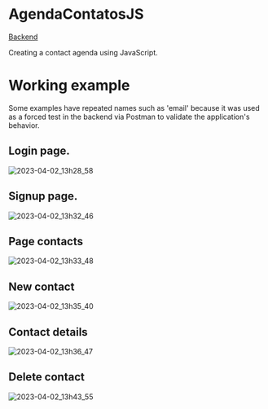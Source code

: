 # AgendaContatosJS
<a href="https://github.com/dkayke-aulas/agenda-contatos-backend">Backend</a>
<p>Creating a contact agenda using JavaScript.</p>

# Working example
<p>Some examples have repeated names such as 'email' because it was used as a forced test in the backend via Postman to validate the application's behavior.</p>

## Login page.
![2023-04-02_13h28_58](https://user-images.githubusercontent.com/67884162/229366128-d3a23426-110b-4784-9f62-c68b310f5832.gif)

## Signup page.
![2023-04-02_13h32_46](https://user-images.githubusercontent.com/67884162/229366227-9593d5b8-e155-46e6-a05e-253b78e667bf.gif)

## Page contacts
![2023-04-02_13h33_48](https://user-images.githubusercontent.com/67884162/229366289-c5f174a7-6340-44e9-9bda-dbf2b260baff.gif)

## New contact
![2023-04-02_13h35_40](https://user-images.githubusercontent.com/67884162/229366410-5f272be5-8dd9-40d0-bd44-3744a6c4b67b.gif)

## Contact details
![2023-04-02_13h36_47](https://user-images.githubusercontent.com/67884162/229366460-6efd313e-1d2d-4579-b133-7242c8bab5d9.gif)

## Delete contact
![2023-04-02_13h43_55](https://user-images.githubusercontent.com/67884162/229366851-386e28d5-e0fe-4c93-9498-3d35a2e31370.gif)

